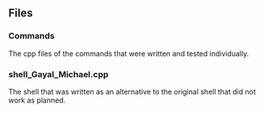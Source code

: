 ## Files

### Commands
The cpp files of the commands that were written and tested individually.

### shell_Gayal_Michael.cpp
The shell that was written as an alternative to the original shell that did not work as planned.

